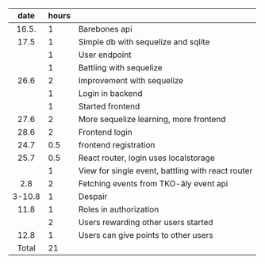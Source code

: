 | date  | hours | |
| :----:|:------| :-----|
| 16.5. | 1     | Barebones api|
| 17.5  | 1     | Simple db with sequelize and sqlite |
|       | 1     | User endpoint |
|       | 1     | Battling with sequelize |
| 26.6  | 2     | Improvement with sequelize |
|       | 1     | Login in backend |
|       | 1     | Started frontend |
| 27.6  | 2     | More sequelize learning, more frontend |
| 28.6  | 2     | Frontend login |
| 24.7  | 0.5   | frontend registration |
| 25.7  | 0.5   | React router, login uses localstorage |
|       | 1     | View for single event, battling with react router |
| 2.8   | 2     | Fetching events from TKO-äly event api |
| 3-10.8| 1    | Despair |
| 11.8  | 1    | Roles in authorization |
|       | 2    | Users rewarding other users started |
| 12.8  | 1    | Users can give points to other users |
| Total | 21  |

